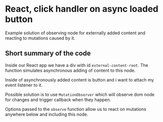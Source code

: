 # React, click handler on async loaded button

Example solution of observing node for externally added content and reacting to mutations caused by it.

## Short summary of the code

Inside our React app we have a div with id `external-content-root`. The function simulates asynchronous adding of content to this node.

Inside of asynchronously added content is button and i want to attach my event listener to it.

Possible solution is to use `MutationObserver` which will observe dom node for changes and trigger callback when they happen.

Options passed to the `observe` function allow us to react on mutations anywhere below and including this node.
